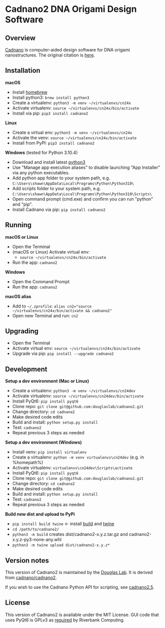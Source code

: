 # Cadnano2 DNA Origami Design Software

## Overview
[Cadnano](http://cadnano.org/) is computer-aided design software for DNA origami nanostructures. The original citation is [here](https://academic.oup.com/nar/article/37/15/5001/2409858).

## Installation

**macOS**
* Install [homebrew](https://brew.sh/)
* Install python3: `brew install python3`
* Create a virtualenv: `python3 -m venv ~/virtualenvs/cn24x` 
* Activate virtualenv: `source ~/virtualenvs/cn24x/bin/activate`
* Install via pip: `pip3 install cadnano2`

**Linux**
* Create a virtual env: `python3 -m venv ~/virtualenvs/cn24x`
* Activate the venv: `source ~/virtualenvs/cn24x/bin/activate`
* Install from PyPI: `pip3 install cadnano2`

**Windows** (tested for Python 3.10.4)
* Download and install latest [python3](https://www.python.org/downloads/)
* Use "Manage app execution aliases" to disable launching "App Installer" via any python executables.
* Add python app folder to your system path, e.g. `C:\Users\shawn\AppData\Local\Programs\Python\Python310\`
* Add scripts folder to your system path, e.g. `C:\Users\shawn\AppData\Local\Programs\Python\Python310\Scripts\`
* Open command prompt (cmd.exe) and confirm you can run "python" and "pip". 
* Install Cadnano via pip: `pip install cadnano2`

## Running

**macOS or Linux**
* Open the Terminal
* (macOS or Linux) Activate virtual env: 
  - `source ~/virtualenvs/cn24x/bin/activate`
* Run the app: `cadnano2`

**Windows**
* Open the Command Prompt
* Run the app: `cadnano2`

**macOS alias**
* Add to `~/.zprofile`: `alias cn2="source ~/virtualenvs/cn24x/bin/activate && cadnano2"`
* Open new Terminal and run: `cn2`

## Upgrading
* Open the Terminal
* Activate virtual env: `source ~/virtualenvs/cn24x/bin/activate`
* Upgrade via pip: `pip install --upgrade cadnano2`


## Development

**Setup a dev environment (Mac or Linux)**

* Create a virtualenv: `python3 -m venv ~/virtualenvs/cn24dev` 
* Activate virtualenv: `source ~/virtualenvs/cn24dev/bin/activate`
* Install PyQt6: `pip install pyqt6`
* Clone repo: `git clone git@github.com:douglaslab/cadnano2.git`
* Change directory: `cd cadnano2`
* Make desired code edits
* Build and install: `python setup.py install`
* Test: `cadnano2`
* Repeat previous 3 steps as needed

**Setup a dev environment (Windows)**

* Install venv: `pip install virtualenv`
* Create a virtualenv: `python -m venv virtualenvs\cn24dev` (e.g. in %homepath%)
* Activate virtualenv: `virtualenvs\cn24dev\Scripts\activate`
* Install PyQt6: `pip install pyqt6`
* Clone repo: `git clone git@github.com:douglaslab/cadnano2.git`
* Change directory: `cd cadnano2`
* Make desired code edits
* Build and install: `python setup.py install`
* Test: `cadnano2`
* Repeat previous 3 steps as needed


**Build new dist and upload to PyPi**

* `pip install build twine` <- install [build](https://pypi.org/project/build/) and [twine](https://pypi.org/project/twine/)
* `cd /path/to/cadnano2/` 
* `python3 -m build`  creates dist/cadnano2-x.y.z.tar.gz and cadnano2-x.y.z-py3-none-any.whl
* `python3 -m twine upload dist/cadnano2-x.y.z*` 

## Version notes

This version of Cadnano2 is maintained by the [Douglas Lab](http://bionano.ucsf.edu/). It is derived from [cadnano/cadnano2](https://github.com/cadnano/cadnano2).

If you wish to use the Cadnano Python API for scripting, see [cadnano2.5](https://github.com/douglaslab/cadnano2.5/).

## License

This version of Cadnano2 is available under the MIT License. GUI code that uses PyQt6 is GPLv3 as [required](http://pyqt.sourceforge.net/Docs/PyQt6/introduction.html#license) by Riverbank Computing.
